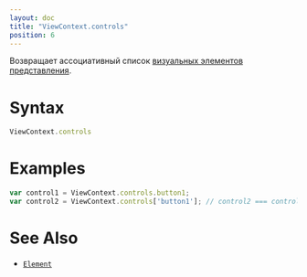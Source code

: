```yaml
---
layout: doc
title: "ViewContext.controls"
position: 6
---
```


Возвращает ассоциативный список [визуальных элементов представления](../../Elements/Element/).

# Syntax

```js
ViewContext.controls
```

# Examples

```js
var control1 = ViewContext.controls.button1;
var control2 = ViewContext.controls['button1']; // control2 === control1
```

# See Also

* [`Element`](../../Elements/Element/)
